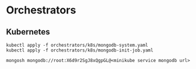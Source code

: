 # Orchestrators

## Kubernetes

```
kubectl apply -f orchestrators/k8s/mongodb-system.yaml
kubectl apply -f orchestrators/k8s/mongodb-init-job.yaml
```

```
mongosh mongodb://root:X6d9r2SgJ8xQgpGL@<minikube service mongodb url>
```